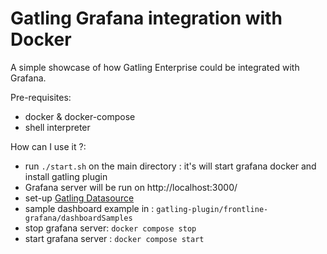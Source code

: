 Gatling Grafana integration with Docker
============================================

A simple showcase of how Gatling Enterprise could be integrated with Grafana.

Pre-requisites: 

* docker & docker-compose
* shell interpreter

How can I use it ?:

* run `./start.sh` on the main directory : it's will start grafana docker and install gatling plugin
* Grafana server will be run on http://localhost:3000/
* set-up [Gatling Datasource](https://gatling.io/docs/enterprise/cloud/reference/plugins/grafana/#adding-the-datasource)
* sample dashboard example in : `gatling-plugin/frontline-grafana/dashboardSamples`
* stop grafana server: `docker compose stop` 
* start grafana server : `docker compose start`